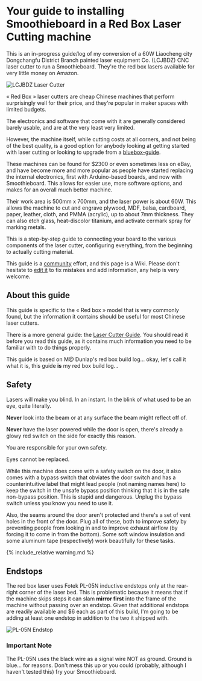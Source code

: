 
# Your guide to installing Smoothieboard in a Red Box Laser Cutting machine

This is an in-progress guide/log of my conversion of a 60W Liaocheng city Dongchangfu District Branch painted laser equipment Co. (LCJBDZ) CNC laser cutter to run a Smoothieboard. They're the red box lasers available for very little money on Amazon.

![LCJBDZ Laser Cutter](images/lcjbdz-guide/lcjbdz-laser-cutter.jpg)

« Red Box » laser cutters are cheap Chinese machines that perform surprisingly well for their price, and they're popular in maker spaces with limited budgets.

The electronics and software that come with it are generally considered barely usable, and are at the very least very limited.

However, the machine itself, while cutting costs at all corners, and not being of the best quality, is a good option for anybody looking at getting started with laser cutting or looking to upgrade from a [bluebox-guide](bluebox-guide.md).

These machines can be found for $2300 or even sometimes less on eBay, and have become more and more popular as people have started replacing the internal electronics, first with Arduino-based boards, and now with Smoothieboard. This allows for easier use, more software options, and makes for an overall much better machine.

Their work area is 500mm x 700mm, and the laser power is about 60W.
This allows the machine to cut and engrave plywood, MDF, balsa, cardboard, paper, leather, cloth, and PMMA (acrylic), up to about 7mm thickness. They can also etch glass, heat-discolor titanium, and activate cermark spray for marking metals.

This is a step-by-step guide to connecting your board to the various components of the laser cutter, configuring everything, from the beginning to actually cutting material.

This guide is a [community](http://smoothieware.org/irc) effort, and this page is a Wiki. Please don't hesitate to [edit it](#_editpage) to fix mistakes and add information, any help is very welcome.

## About this guide

This guide is specific to the « Red box » model that is very commonly found, but the information it contains should be useful for most Chinese laser cutters. 

There is a more general guide: the [Laser Cutter Guide](http://smoothieware.org/laser-cutter-guide.md). You should read it before you read this guide, as it contains much information you need to be familiar with to do things properly.

This guide is based on M@ Dunlap's red box build log... okay, let's call it what it is, this guide **is** my red box build log...

## Safety

Lasers will make you blind. In an instant. In the blink of what used to be an eye, quite literally. 

**Never** look into the beam or at any surface the beam might reflect off of.

**Never** have the laser powered while the door is open, there's already a glowy red switch on the side for exactly this reason.

You are responsible for your own safety.

Eyes cannot be replaced.

While this machine does come with a safety switch on the door, it also comes with a bypass switch that obviates the door switch and has a counterintuitive label that might lead people (not naming names here) to keep the switch in the unsafe bypass position thinking that it is in the safe non-bypass position. This is stupid and dangerous. Unplug the bypass switch unless you know you need to use it.

Also, the seams around the door aren't protected and there's a set of vent holes in the front of the door. Plug all of these, both to improve safety by preventing people from looking in and to improve exhaust airflow (by forcing it to come in from the bottom). Some soft window insulation and some aluminum tape (respectively) work beautifully for these tasks.

{% include_relative warning.md %}

## Endstops

The red box laser uses Fotek PL-05N inductive endstops only at the rear-right corner of the laser bed. This is problematic because it means that if the machine skips steps it can slam **mirror first** into the frame of the machine without passing over an endstop. Given that additional endstops are readily available and $6 each as part of this build, I'm going to be adding at least one endstop in addition to the two it shipped with.

![PL-05N Endstop](http://hk1.image4.pushauction.com/350/350/34eec82d-57d6-4488-948a-dc634d16b445/2c3b081a-b758-cec2-9fb3-60d428cf3d4e.jpg)

### Important Note
The PL-05N uses the black wire as a signal wire NOT as ground. Ground is blue... for reasons. Don't mess this up or you could (probably, although I haven't tested this) fry your Smoothieboard.
